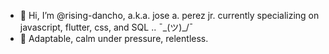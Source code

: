 - 👋 Hi, I’m @rising-dancho, a.k.a. jose a. perez jr. currently specializing on javascript, flutter, css, and SQL .. ¯\_(ツ)_/¯
- 🧗 Adaptable, calm under pressure, relentless.
